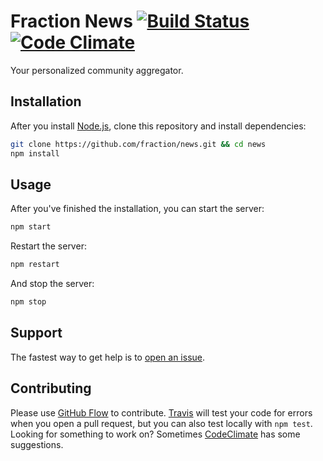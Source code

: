 # Fraction News [![Build Status](http://img.shields.io/travis/fraction/news.svg)](https://travis-ci.org/fraction/news) [![Code Climate](http://img.shields.io/codeclimate/github/fraction/fraction.svg)](https://codeclimate.com/github/fraction/news)

Your personalized community aggregator.

## Installation

After you install [Node.js](http://nodejs.org/download/), clone this repository and install dependencies:

```sh
git clone https://github.com/fraction/news.git && cd news
npm install
```

## Usage

After you've finished the installation, you can start the server:

```sh
npm start
```

Restart the server:

```sh
npm restart
```

And stop the server:

```sh
npm stop
```

## Support

The fastest way to get help is to [open an issue](https://github.com/fraction/news/issues?state=open).

## Contributing

Please use [GitHub Flow](https://guides.github.com/introduction/flow/index.html) to contribute. [Travis](https://travis-ci.org/fraction/fraction) will test your code for errors when you open a pull request, but you can also test locally with `npm test`. Looking for something to work on? Sometimes [CodeClimate](https://codeclimate.com/github/fraction/fraction/issues) has some suggestions.
